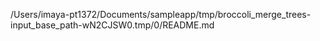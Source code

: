 /Users/imaya-pt1372/Documents/sampleapp/tmp/broccoli_merge_trees-input_base_path-wN2CJSW0.tmp/0/README.md